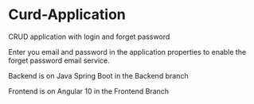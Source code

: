# Curd-Application
CRUD application with login and forget password

Enter you email and password in the application properties to enable the forget password email service.

Backend is on Java Spring Boot in the Backend branch

Frontend is on Angular 10 in the Frontend Branch
